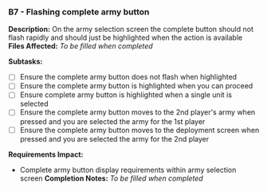 ### B7 - Flashing complete army button
**Description:** On the army selection screen the complete button should not flash rapidly and should just be highlighted when the action is available
**Files Affected:** _To be filled when completed_

**Subtasks:**
- [ ] Ensure the complete army button does not flash when highlighted
- [ ] Ensure the complete army button is highlighted when you can proceed
- [ ] Ensure complete army button is highlighted when a single unit is selected
- [ ] Ensure the complete army button moves to the 2nd player's army when pressed and you are selected the army for the 1st player
- [ ] Ensure the complete army button moves to the deployment screen when pressed and you are selected the army for the 2nd player

**Requirements Impact:** 
- Complete army button display requirements within army selection screen
**Completion Notes:** _To be filled when completed_